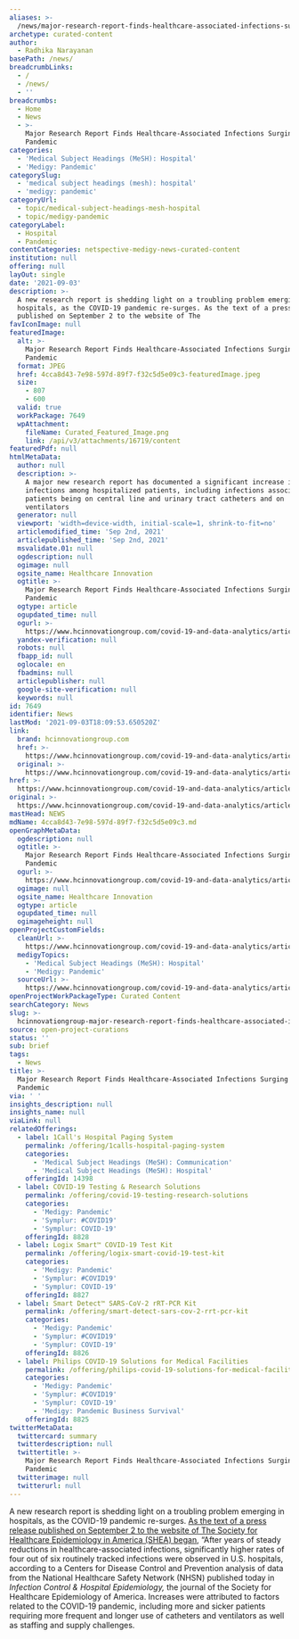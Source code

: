 ```yaml
---
aliases: >-
  /news/major-research-report-finds-healthcare-associated-infections-surging-during-pandemic
archetype: curated-content
author:
  - Radhika Narayanan
basePath: /news/
breadcrumbLinks:
  - /
  - /news/
  - ''
breadcrumbs:
  - Home
  - News
  - >-
    Major Research Report Finds Healthcare-Associated Infections Surging During
    Pandemic
categories:
  - 'Medical Subject Headings (MeSH): Hospital'
  - 'Medigy: Pandemic'
categorySlug:
  - 'medical subject headings (mesh): hospital'
  - 'medigy: pandemic'
categoryUrl:
  - topic/medical-subject-headings-mesh-hospital
  - topic/medigy-pandemic
categoryLabel:
  - Hospital
  - Pandemic
contentCategories: netspective-medigy-news-curated-content
institution: null
offering: null
layOut: single
date: '2021-09-03'
description: >-
  A new research report is shedding light on a troubling problem emerging in
  hospitals, as the COVID-19 pandemic re-surges. As the text of a press release
  published on September 2 to the website of The 
favIconImage: null
featuredImage:
  alt: >-
    Major Research Report Finds Healthcare-Associated Infections Surging During
    Pandemic
  format: JPEG
  href: 4cca8d43-7e98-597d-89f7-f32c5d5e09c3-featuredImage.jpeg
  size:
    - 807
    - 600
  valid: true
  workPackage: 7649
  wpAttachment:
    fileName: Curated_Featured_Image.png
    link: /api/v3/attachments/16719/content
featuredPdf: null
htmlMetaData:
  author: null
  description: >-
    A major new research report has documented a significant increase in
    infections among hospitalized patients, including infections associated with
    patients being on central line and urinary tract catheters and on
    ventilators
  generator: null
  viewport: 'width=device-width, initial-scale=1, shrink-to-fit=no'
  articlemodified_time: 'Sep 2nd, 2021'
  articlepublished_time: 'Sep 2nd, 2021'
  msvalidate.01: null
  ogdescription: null
  ogimage: null
  ogsite_name: Healthcare Innovation
  ogtitle: >-
    Major Research Report Finds Healthcare-Associated Infections Surging During
    Pandemic
  ogtype: article
  ogupdated_time: null
  ogurl: >-
    https://www.hcinnovationgroup.com/covid-19-and-data-analytics/article/21236959/major-research-report-finds-healthcareassociated-infections-surging-during-pandemic
  yandex-verification: null
  robots: null
  fbapp_id: null
  oglocale: en
  fbadmins: null
  articlepublisher: null
  google-site-verification: null
  keywords: null
id: 7649
identifier: News
lastMod: '2021-09-03T18:09:53.650520Z'
link:
  brand: hcinnovationgroup.com
  href: >-
    https://www.hcinnovationgroup.com/covid-19-and-data-analytics/article/21236959/major-research-report-finds-healthcareassociated-infections-surging-during-pandemic
  original: >-
    https://www.hcinnovationgroup.com/covid-19-and-data-analytics/article/21236959/major-research-report-finds-healthcareassociated-infections-surging-during-pandemic
href: >-
  https://www.hcinnovationgroup.com/covid-19-and-data-analytics/article/21236959/major-research-report-finds-healthcareassociated-infections-surging-during-pandemic
original: >-
  https://www.hcinnovationgroup.com/covid-19-and-data-analytics/article/21236959/major-research-report-finds-healthcareassociated-infections-surging-during-pandemic
mastHead: NEWS
mdName: 4cca8d43-7e98-597d-89f7-f32c5d5e09c3.md
openGraphMetaData:
  ogdescription: null
  ogtitle: >-
    Major Research Report Finds Healthcare-Associated Infections Surging During
    Pandemic
  ogurl: >-
    https://www.hcinnovationgroup.com/covid-19-and-data-analytics/article/21236959/major-research-report-finds-healthcareassociated-infections-surging-during-pandemic
  ogimage: null
  ogsite_name: Healthcare Innovation
  ogtype: article
  ogupdated_time: null
  ogimageheight: null
openProjectCustomFields:
  cleanUrl: >-
    https://www.hcinnovationgroup.com/covid-19-and-data-analytics/article/21236959/major-research-report-finds-healthcareassociated-infections-surging-during-pandemic
  medigyTopics:
    - 'Medical Subject Headings (MeSH): Hospital'
    - 'Medigy: Pandemic'
  sourceUrl: >-
    https://www.hcinnovationgroup.com/covid-19-and-data-analytics/article/21236959/major-research-report-finds-healthcareassociated-infections-surging-during-pandemic
openProjectWorkPackageType: Curated Content
searchCategory: News
slug: >-
  hcinnovationgroup-major-research-report-finds-healthcare-associated-infections-surging-during-pandemic
source: open-project-curations
status: ''
sub: brief
tags:
  - News
title: >-
  Major Research Report Finds Healthcare-Associated Infections Surging During
  Pandemic
via: ' '
insights_description: null
insights_name: null
viaLink: null
relatedOfferings:
  - label: 1Call's Hospital Paging System
    permalink: /offering/1calls-hospital-paging-system
    categories:
      - 'Medical Subject Headings (MeSH): Communication'
      - 'Medical Subject Headings (MeSH): Hospital'
    offeringId: 14398
  - label: COVID-19 Testing & Research Solutions
    permalink: /offering/covid-19-testing-research-solutions
    categories:
      - 'Medigy: Pandemic'
      - 'Symplur: #COVID19'
      - 'Symplur: COVID-19'
    offeringId: 8828
  - label: Logix Smart™ COVID-19 Test Kit
    permalink: /offering/logix-smart-covid-19-test-kit
    categories:
      - 'Medigy: Pandemic'
      - 'Symplur: #COVID19'
      - 'Symplur: COVID-19'
    offeringId: 8827
  - label: Smart Detect™ SARS-CoV-2 rRT-PCR Kit
    permalink: /offering/smart-detect-sars-cov-2-rrt-pcr-kit
    categories:
      - 'Medigy: Pandemic'
      - 'Symplur: #COVID19'
      - 'Symplur: COVID-19'
    offeringId: 8826
  - label: Philips COVID-19 Solutions for Medical Facilities
    permalink: /offering/philips-covid-19-solutions-for-medical-facilities
    categories:
      - 'Medigy: Pandemic'
      - 'Symplur: #COVID19'
      - 'Symplur: COVID-19'
      - 'Medigy: Pandemic Business Survival'
    offeringId: 8825
twitterMetaData:
  twittercard: summary
  twitterdescription: null
  twittertitle: >-
    Major Research Report Finds Healthcare-Associated Infections Surging During
    Pandemic
  twitterimage: null
  twitterurl: null
---
```

<p>A new research report is shedding light on a troubling problem emerging in hospitals, as the COVID-19 pandemic re-surges. <a href="https://www.shea-online.org/index.php/journal-news/press-room/press-release-archives/986-covid-19-cited-in-significant-increase-in-healthcare-associated-infections-in-2020">As the text of a press release published on September 2 to the website of The Society for Healthcare Epidemiology in America (SHEA) began</a>, “After years of steady reductions in healthcare-associated infections, significantly higher rates of four out of six routinely tracked infections were observed in U.S. hospitals, according to a Centers for Disease Control and Prevention analysis of data from the National Healthcare Safety Network (NHSN) published today in <i>Infection Control &amp; Hospital Epidemiology,</i> the journal of the Society for Healthcare Epidemiology of America. Increases were attributed to factors related to the COVID-19 pandemic, including more and sicker patients requiring more frequent and longer use of catheters and ventilators as well as staffing and supply challenges.</p>